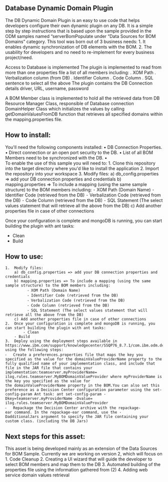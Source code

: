 Database Dynamic Domain Plugin
-------------------------------------
The DB Dynamic Domain Plugin is an easy to use code that helps developers configure their own dynamic plugin on any DB. It is a simple step by step instructions that is based upon the sample provided in the ODM samples named “serverBomPopulate under “Data Sources for BOM Domains” category.
This tool was born out of 3 business needs:
	1.	It enables dynamic synchronization of DB elements with the BOM.
	2.	The usability for developers and no need to re-implement for every business project/need.

Access to Database is implemented 
The plugin is implemented to read from more than one properties file a list of all members including:
     . XOM Path
     . Verbalization column (from DB)
     . Identifier Column
     . Code Column
     . SQL sentence to select all the above
 The plugin contains the DB Connection details driver, URL, username, password
 
 A BOM Member class is implemented to hold all the retrieved data from DB
 Resource Manager Class, responsible of Database connection
 DomainHelper Class which initializes the values by calling getDomainValuesFromDB function that retrieves all specified domains within the mapping.properties file.

How to install:
---------------
You'll need the following components installed:
	•	DB Connection Properties.
	•	Direct connection or an open port security to the DB.
	•	List of all BOM Members need to be synchronized with the DB.
	•	
To enable the use of this sample you will need to:
	1.	Clone this repository into the target directory where you'd like to install the application
	2.	Import the repository into your workspace
	3.	Modify files:
    a) db_config.properties => add your DB connection properties and credentials
    b) mapping.properties => To include a mapping (using the same sample structure) to the BOM members including:
        ⁃	XOM Path (Domain Name)
        ⁃	Identifier Code (retrieved from the DB)
        ⁃	Verbalization Code (retrieved from the DB)
        ⁃	Code Column (retrieved from the DB)
        ⁃	SQL Statement (The select values statement that will retrieve all the above from the DB)
    c) Add another properties file in case of other connections

Once your configuration is complete and mongoDB is running, you can start building the plugin with ant tasks:
- Clean
- Build

How to use:
-------------
	1.	Modify files:
        a) db_config.properties => add your DB connection properties and credentials
        b) mapping.properties => To include a mapping (using the same sample structure) to the BOM members including:
              ⁃	XOM Path (Domain Name)
              ⁃	Identifier Code (retrieved from the DB)
              ⁃	Verbalization Code (retrieved from the DB)
              ⁃	Code Column (retrieved from the DB)
              ⁃	SQL Statement (The select values statement that will retrieve all the above from the DB)
        c) Add another properties file in case of other connections
	2.	Once your configuration is complete and mongoDB is running, you can start building the plugin with ant tasks:
	    	- Clean
        - Build
	3.	Deploy using the deployment steps available in https://www.ibm.com/support/knowledgecenter/SSQP76_8.7.1/com.ibm.odm.dcenter.custom/topics/tsk_authoring_dc_domains.html using the following steps:
	⁃	Create a preferences.properties file that maps the key you specified as the value for the domainValueProviderName property to the fully qualified name of your implementation class, and include that file in the JAR file that contains your implementation:teamserver.myProviderName= ilog.rules.teamserver.MyBOMDomainValueProvider where myProviderName is the key you specified as the value for the domainValueProviderName property in the BOM.You can also set this preference as a Decision Center configuration parameter using the set-config-param Ant task: ant set-config-param -Dkey=teamserver.myProviderName -Dvalue= ilog.rules.teamserver.MyBOMDomainValueProvider
	⁃	Repackage the Decision Center archive with the repackage-ear command. In the repackage-ear command, use the -DadditionalJars argument to specify the JAR file containing your custom class. (including the DB Jars)

Next steps for this asset:
----------------------------
This asset is being developed mainly as an extension of the Data Sources for BOM Sample. Currently we are working on version 2, which will focus on
	1.	Code Cleanup
	2.	Creating a UI wizard that will guide the developer to select BOM members and map them to the DB
	3.	Automated building of the properties file using the information gathered from (2)
	4.	Adding web service domain values retrieval
